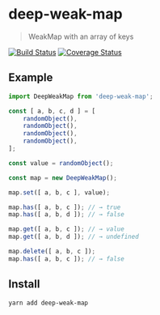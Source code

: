 # deep-weak-map

> WeakMap with an array of keys

[![Build Status](https://travis-ci.org/futpib/deep-weak-map.svg?branch=master)](https://travis-ci.org/futpib/deep-weak-map) [![Coverage Status](https://coveralls.io/repos/github/futpib/deep-weak-map/badge.svg?branch=master)](https://coveralls.io/github/futpib/deep-weak-map?branch=master)

## Example

```js
import DeepWeakMap from 'deep-weak-map';

const [ a, b, c, d ] = [
	randomObject(),
	randomObject(),
	randomObject(),
	randomObject(),
];

const value = randomObject();

const map = new DeepWeakMap();

map.set([ a, b, c ], value);

map.has([ a, b, c ]); // → true
map.has([ a, b, d ]); // → false

map.get([ a, b, c ]); // → value
map.get([ a, b, d ]); // → undefined

map.delete([ a, b, c ]);
map.has([ a, b, c ]); // → false
```

## Install

```
yarn add deep-weak-map
```
